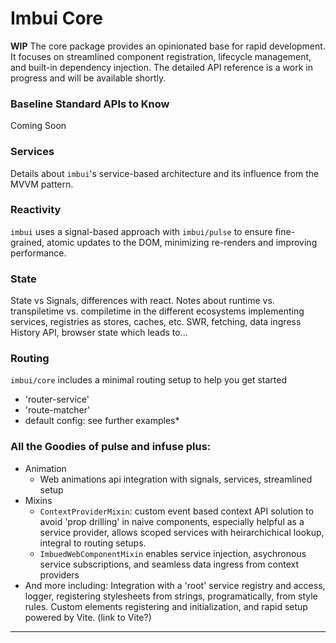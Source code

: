 # Imbui Core
**WIP**
The core package provides an opinionated base for rapid development. It focuses on streamlined component registration, lifecycle management, and built-in dependency injection. The detailed API reference is a work in progress and will be available shortly.

### Baseline Standard APIs to Know
Coming Soon

### Services
Details about `imbui`'s service-based architecture and its influence from the MVVM pattern.

### Reactivity
`imbui` uses a signal-based approach with `imbui/pulse` to ensure fine-grained, atomic updates to the DOM, minimizing re-renders and improving performance.

### State
State vs Signals, differences with react. Notes about runtime vs. transpiletime vs. compiletime in the different ecosystems
implementing services, registries as stores, caches, etc.
SWR, fetching, data ingress
History API, browser state which leads to...

### Routing
`imbui/core` includes a minimal routing setup to help you get started
  - 'router-service'
  - 'route-matcher'
  - default config: see further examples*

### All the Goodies of pulse and infuse plus:
  - Animation
    - Web animations api integration with signals, services, streamlined setup
  - Mixins
    - `ContextProviderMixin`: custom event based context API solution to avoid 'prop drilling' in naive components, especially helpful as
    a service provider, allows scoped services with heirarchichical lookup, integral to routing setups.
    - `ImbuedWebComponentMixin` enables service injection, asychronous service subscriptions, and seamless data ingress from context providers
  - And more including: Integration with a 'root' service registry and access, logger, registering stylesheets from strings, programatically, from style rules. Custom elements registering and initialization, and rapid setup powered by Vite. (link to Vite?)

***